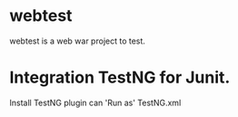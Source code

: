 # webtest
webtest is a web war project to test.

# Integration TestNG for Junit.
Install TestNG plugin can 'Run as' TestNG.xml

